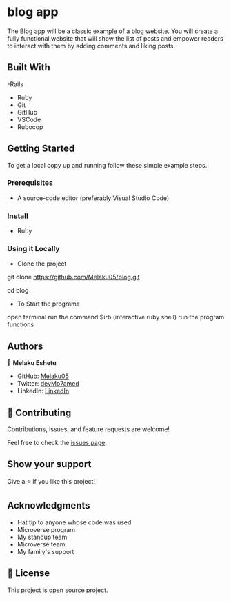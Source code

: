 # blog app

The Blog app will be a classic example of a blog website. You will create a fully functional website that will show the list of posts and empower readers to interact with them by adding comments and liking posts.

## Built With
-Rails
- Ruby
- Git
- GitHub
- VSCode
- Rubocop

## Getting Started

To get a local copy up and running follow these simple example steps.

### Prerequisites

- A source-code editor (preferably Visual Studio Code)

### Install

- Ruby

### Using it Locally

- Clone the project

git clone https://github.com/Melaku05/blog.git

cd blog

- To Start the programs

open terminal
run the command $irb (interactive ruby shell)
run the program functions

## Authors

👤 **Melaku Eshetu**

- GitHub: [Melaku05](https://github.com/Melaku05)
- Twitter: [devMo7amed](https://twitter.com/melaku_mel)
- LinkedIn: [LinkedIn](https://www.linkedin.com/in/melaku-eshetu/)

## 🤝 Contributing

Contributions, issues, and feature requests are welcome!

Feel free to check the [issues page](../../issues/).

## Show your support

Give a ⭐️ if you like this project!

## Acknowledgments

- Hat tip to anyone whose code was used
- Microverse program
- My standup team
- Microverse team
- My family's support

## 📝 License

This project is open source project.
